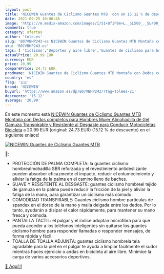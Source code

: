 ```yaml
---
layout: post
title: 'NICEWIN Guantes de Ciclismo Guantes MTB  con un 15.12 % de descuento'
date: 2021-09-25 10:06:46
image: 'https://m.media-amazon.com/images/I/51+BfiP6m+L._SL500_._SL400_.jpg'
comments: true
category: ofertas
author: 'tole.es'
slug: 'B07VBHP243-es NICEWIN Guantes de Ciclismo Guantes MTB Montaña con Dedos...'
sku: 'B07VBHP243-es'
tags: [ 'Ciclismo','Deportes y aire libre','Guantes de ciclismo para hombre','Ropa de ciclismo','Ropa de ciclismo para hombre','Ropa y equipo para deportes','bicicleta','nicewin', ]
actualPrice: 20.99 EUR
currency: EUR
price: 20.99
comparePrice: 24.73 EUR
prodname: 'NICEWIN Guantes de Ciclismo Guantes MTB Montaña con Dedos completos para Hombres Mujer  Almohadilla de Gel Gamuza Transpirable y Resistente al Desgaste para Conducir Motocicletas Bicicleta'
country: 'es'
flag: '🇪🇸'
brand: 'NICEWIN'
buyurl: 'https://www.amazon.es/dp/B07VBHP243/?tag=tolees-21'
descuento: '15.12'
average: '20.99'
---
```


En este momento está [NICEWIN Guantes de Ciclismo Guantes MTB Montaña con Dedos completos para Hombres Mujer  Almohadilla de Gel Gamuza Transpirable y Resistente al Desgaste para Conducir Motocicletas Bicicleta](https://www.amazon.es/dp/B07VBHP243/?tag=tolees-21) a 20.99 EUR (original: 24.73 EUR) (15.12 %  de descuento) en el siguiente enlace!

[![NICEWIN Guantes de Ciclismo Guantes MTB ](https://m.media-amazon.com/images/I/51+BfiP6m+L._SL500_._SL400_.jpg)](https://www.amazon.es/dp/B07VBHP243/?tag=tolees-21)

🔎:

- PROTECCIÓN DE PALMA COMPLETA: la guantes ciclismo hombrealmohadilla SBR reforzada y el revestimiento antideslizante pueden absorber eficazmente el impacto, reducir el entumecimiento y aliviar la fatiga de la palma en el camino lleno de baches.
- SUAVE Y RESISTENTE AL DESGASTE: guantes ciclismo hombreel tejido de gamuza en la palma puede reducir la fricción de la piel y aliviar la fatiga de la mano, para garantizar un ciclismo más cómodo.
- COMODIDAD TRANSPIRABLE: Guantes ciclismo hombre partículas de spandex en el dorso de la mano y malla delgada entre los dedos. Por lo tanto, ayudarán a disipar el calor rápidamente, para mantener su mano fresca y cómoda.
- PANTALLA TÁCTIL: el pulgar y el índice adoptan microfibra para que pueda acceder a los teléfonos inteligentes sin quitarse los guantes ciclismo hombre para responder llamadas o responder mensajes, de forma rápida y fácil.
- TOALLA DE TOALLA ADJUNTA: guantes ciclismo hombrela tela agradable para la piel en el pulgar te ayuda a limpiar fácilmente el sudor mientras haces ejercicio o andas en bicicleta al aire libre. Minimice la carga de varios accesorios deportivos.

[🛒 Aquí!!!](https://www.amazon.es/dp/B07VBHP243/?tag=tolees-21)
